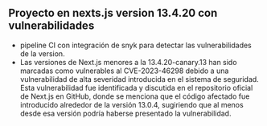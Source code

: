 
## Proyecto en nexts.js version  13.4.20 con vulnerabilidades

- pipeline CI con integración de snyk para detectar las vulnerabilidades de la version.
- Las versiones de Next.js menores a la 13.4.20-canary.13 han sido marcadas como vulnerables al CVE-2023-46298 debido a una vulnerabilidad de alta severidad introducida en el sistema de seguridad. Esta vulnerabilidad fue identificada y discutida en el repositorio oficial de Next.js en GitHub, donde se menciona que el código afectado fue introducido alrededor de la versión 13.0.4, sugiriendo que al menos desde esa versión podría haberse presentado la vulnerabilidad. 
